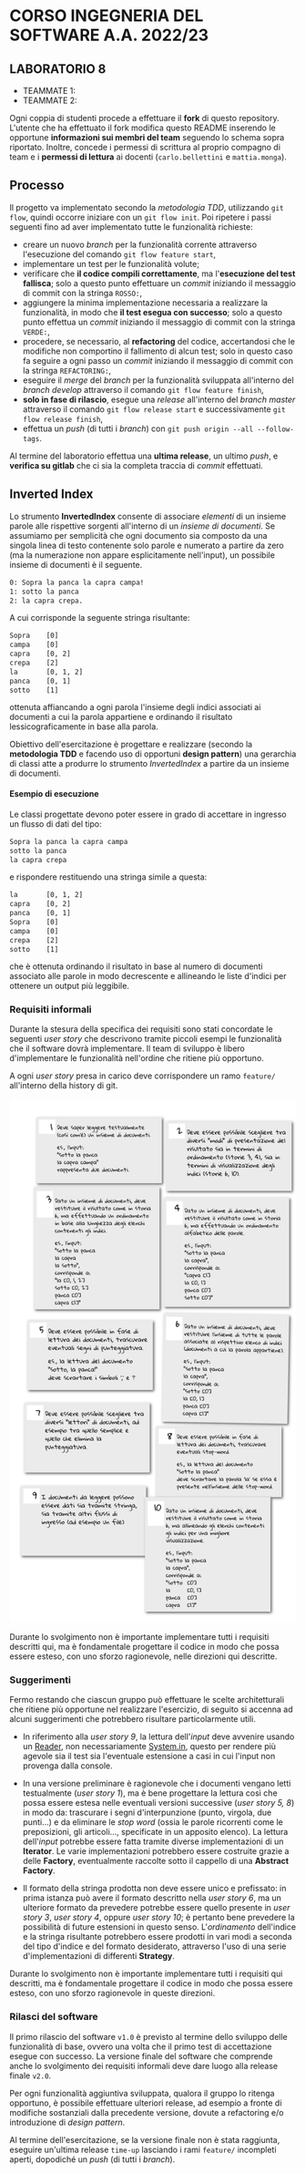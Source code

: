 # CORSO INGEGNERIA DEL SOFTWARE A.A. 2022/23

## LABORATORIO 8

* TEAMMATE 1: <Cognome> <Nome> <matricola>
* TEAMMATE 2: <Cognome> <Nome> <matricola>

Ogni coppia di studenti procede a effettuare il **fork** di questo repository.
L'utente che ha effettuato il fork modifica questo README inserendo le opportune **informazioni sui
membri del team** seguendo lo schema sopra riportato.
Inoltre, concede i permessi di scrittura al proprio compagno di team e i **permessi di lettura** ai
docenti (`carlo.bellettini` e `mattia.monga`).

## Processo

Il progetto va implementato secondo la *metodologia TDD*, utilizzando `git flow`, quindi occorre iniziare con un `git flow init`.
Poi ripetere i passi seguenti fino ad aver implementato tutte le funzionalità richieste:

* creare un nuovo *branch* per la funzionalità corrente attraverso l'esecuzione del comando `git flow feature start`,
* implementare un test per le funzionalità volute; 
* verificare che **il codice compili correttamente**, ma l'**esecuzione del test fallisca**; 
  solo a questo punto effettuare un *commit* iniziando il messaggio di commit con la stringa `ROSSO:`,
* aggiungere la minima implementazione necessaria a realizzare la funzionalità, in modo che **il
  test esegua con successo**; solo a questo punto
  effettua un *commit* iniziando il messaggio di commit con la stringa `VERDE:`,
* procedere, se necessario, al **refactoring** del codice, accertandosi che le modifiche non
  comportino il fallimento di alcun test; solo in questo caso fa seguire a ogni
  passo un *commit* iniziando il messaggio di commit con la stringa `REFACTORING:`,
* eseguire il *merge* del *branch* per la funzionalità sviluppata all'interno del *branch develop*
  attraverso il comando `git flow feature finish`,
* **solo in fase di rilascio**, esegue una *release* all'interno del *branch master* attraverso il comando `git flow release start` e successivamente `git flow release finish`,
* effettua un *push* (di tutti i *branch*) con `git push origin --all --follow-tags`.

Al termine del laboratorio effettua una **ultima release**, un ultimo *push*, e **verifica su gitlab** che ci sia la completa traccia di *commit* effettuati.


## Inverted Index

Lo strumento **InvertedIndex** consente di associare *elementi* di un insieme parole
alle rispettive sorgenti all'interno di un *insieme di documenti*.
Se assumiamo per semplicità che ogni documento sia composto da una
singola linea di testo contenente solo parole e numerato a partire da zero
(ma la numerazione non appare esplicitamente nell'input),
un possibile insieme di documenti è il seguente.

```text
0: Sopra la panca la capra campa!
1: sotto la panca
2: la capra crepa.
```

A cui corrisponde la seguente stringa risultante:

```text
Sopra    [0]
campa    [0]
capra    [0, 2]
crepa    [2]
la       [0, 1, 2]
panca    [0, 1]
sotto    [1]
```

ottenuta affiancando a ogni parola l'insieme degli indici associati ai documenti a
cui la parola appartiene e ordinando il risultato lessicograficamente in base alla parola.

Obiettivo dell'esercitazione è progettare e realizzare (secondo la **metodologia
TDD** e facendo uso di opportuni **design pattern**) una gerarchia di classi
atte a produrre lo strumento *InvertedIndex* a partire da un insieme di documenti.

#### Esempio di esecuzione

Le classi progettate devono poter essere in grado di accettare in ingresso un flusso di dati del tipo:

```text
Sopra la panca la capra campa
sotto la panca
la capra crepa
```

e rispondere restituendo una stringa simile a questa:

```text
la       [0, 1, 2]
capra    [0, 2]
panca    [0, 1]
Sopra    [0]
campa    [0]
crepa    [2]
sotto    [1]
```

che è ottenuta ordinando il risultato in base al numero di documenti associato alle parole in modo
decrescente e allineando le liste d'indici per ottenere un output più leggibile.

### Requisiti informali

Durante la stesura della specifica dei requisiti sono stati concordate le seguenti *user story*
che descrivono tramite piccoli esempi le funzionalità che il software dovrà implementare.
Il team di sviluppo è libero d'implementare le funzionalità nell'ordine che ritiene più opportuno.

A ogni *user story* presa in carico deve corrispondere un ramo `feature/` all'interno della history
di git.

![user-stories](user-stories.png)

Durante lo svolgimento non è importante implementare tutti i requisiti
descritti qui, ma è fondamentale progettare il codice in modo che possa essere
esteso, con uno sforzo ragionevole, nelle direzioni qui descritte.

### Suggerimenti

Fermo restando che ciascun gruppo può effettuare le scelte architetturali che ritiene
più opportune nel realizzare l'esercizio, di seguito si accenna ad alcuni suggerimenti che potrebbero risultare particolarmente utili.

*  In riferimento alla *user story 9*, la lettura dell'*input* deve avvenire usando un
   [Reader](https://docs.oracle.com/en/java/javase/17/docs/api/java.base/java/io/Reader.html),
   non necessariamente [System.in](https://docs.oracle.com/en/java/javase/17/docs/api/java.base/java/lang/System.html#in),
   questo per rendere più agevole sia il test sia l'eventuale estensione a
   casi in cui l'input non provenga dalla console.

* In una versione preliminare è ragionevole che i documenti vengano letti
  testualmente (*user story 1*), ma è bene progettare la lettura così che possa essere estesa
  nelle eventuali versioni successive (*user story 5, 8*) in modo da: trascurare i segni
  d'interpunzione (punto, virgola, due punti...) e da eliminare le *stop word*
  (ossia le parole ricorrenti come le preposizioni, gli articoli...,
  specificate in un apposito elenco).
  La lettura dell'*input* potrebbe essere fatta tramite diverse
  implementazioni di un **Iterator**.
  Le varie implementazioni potrebbero essere costruite
  grazie a delle **Factory**, eventualmente raccolte sotto il cappello di
  una **Abstract Factory**.

* Il formato della stringa prodotta non deve essere unico e prefissato:
  in prima istanza può avere il formato descritto nella *user story 6*,
  ma un ulteriore formato da prevedere potrebbe essere quello presente in *user story 3*,
  *user story 4*, oppure *user story 10*;
  è pertanto bene prevedere la possibilità di future estensioni in questo senso.
  L'*ordinamento* dell'indice e la stringa risultante potrebbero essere prodotti in vari modi
  a seconda del tipo d'indice e del formato desiderato, attraverso l'uso di
  una serie d'implementazioni di differenti **Strategy**.

Durante lo svolgimento non è importante implementare tutti i requisiti
qui descritti, ma è fondamentale progettare il codice in modo che possa essere
esteso, con uno sforzo ragionevole in queste direzioni.


### Rilasci del software

Il primo rilascio del software `v1.0` è previsto al termine dello sviluppo delle funzionalità di base,
ovvero una volta che il primo test di accettazione esegue con successo.
La versione finale del software che comprende anche lo svolgimento dei requisiti informali deve dare luogo alla release finale `v2.0`.

Per ogni funzionalità aggiuntiva sviluppata, qualora il gruppo lo ritenga opportuno, è possibile effettuare ulteriori release,
ad esempio a fronte di modifiche sostanziali dalla precedente versione, dovute a refactoring e/o introduzione di *design pattern*.

Al termine dell'esercitazione, se la versione finale non è stata raggiunta, eseguire un'ultima release `time-up` lasciando i rami `feature/` incompleti aperti, dopodiché un *push* (di tutti i *branch*).


